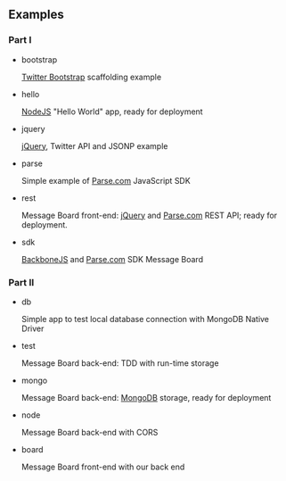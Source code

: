 ## Examples

### Part I

* bootstrap
 	
 	[Twitter Bootstrap] scaffolding example

* hello
	
	[NodeJS] "Hello World" app, ready for deployment

* jquery
	
	[jQuery], Twitter API and JSONP example

* parse
	
	Simple example of [Parse.com] JavaScript SDK

* rest
	
	Message Board front-end: [jQuery] and [Parse.com] REST API; ready for deployment.

* sdk
	
	[BackboneJS] and [Parse.com] SDK Message Board

### Part II

* db
	
	Simple app to test local database connection with MongoDB Native Driver

* test
	
	Message Board back-end: TDD with run-time storage

* mongo
	
	Message Board back-end: [MongoDB] storage, ready for deployment

* node
	
	Message Board back-end with CORS

* board

	Message Board front-end with our back end




[BackboneJS]: http://backbonejs.org
[UnderscoreJS]: http://underscorejs.org
[jQuery]: http://jquery.com
[Parse.com]: http://parse.com
[LESS]: http://lesscss.org
[LESS app]: http://incident57.com/less/
[Twitter Bootstrap]: http://twitter.github.com/bootstrap
[Heroku]: http://heroku.com
[Windows Azure]: http://windowsazure.com
[Git]: http://git-scm.com
[GitHub]: http://github.com
[NodeJS]: http://nodejs.org "NodeJS"
[MongoDB]: http://mongodb.org
[Chrome]:	http://www.google.com/chrome
[Safari]:	http://www.apple.com/safari/
[Firefox]:	http://www.mozilla.org/en-US/firefox/new/
[Firebug]: http://getfirebug.com/
[WebStorm]: http://www.jetbrains.com/webstorm/
[Cygwin]:	http://www.cygwin.com/
[PuTTY]: http://www.chiark.greenend.org.uk/~sgtatham/putty/
[NPM]: https://npmjs.org
[MongoHQ]: https://addons.heroku.com/mongohq
[Foreman]: https://github.com/ddollar/foreman
[MAMP]:	http://www.mamp.info/en/index.html
[XAMPP]:	http://www.apachefriends.org/en/xampp.html
[CORS]: http://www.w3.org/TR/cors/
[MongoHQ]: https://www.mongohq.com/home
[MongoHQ add-on]: https://addons.heroku.com/mongohq
